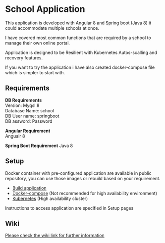 # School Application
This application is developed with Angular 8 and Spring boot (Java 8) it could accommodate multiple schools at once.

I have covered most common functions that are required by a school to manage their own online portal.

Application is designed to be Resilient with Kubernetes Autos-scalling and recovery features.

If you want to try the application i have also created docker-compose file which is simpler to start with.

## Requirements
**DB Requirements**  
Version: Myqsl 8  
Database Name: school  
DB User name: springboot  
DB assword: Password  
  
**Angular Requirement**  
Angualr 8  
  
**Spring Boot Requirement** 
Java 8  

## Setup
Docker container with pre-configured application are available in public repository, you can use those images or rebuild based on your requirement.
* [Build application](https://github.com/karthiksurabathula/school/wiki/Build-application)
* [Docker-compose](https://github.com/karthiksurabathula/school/wiki/docker-compose-setup-instructions) (Not recommended for high availability environment)
* [Kubernetes](https://github.com/karthiksurabathula/school/tree/master/kubernetes) (High availability cluster)

Instructions to access application are specified in Setup pages

## Wiki
[Please check the wiki link for further information](https://github.com/karthiksurabathula/school/wiki)

